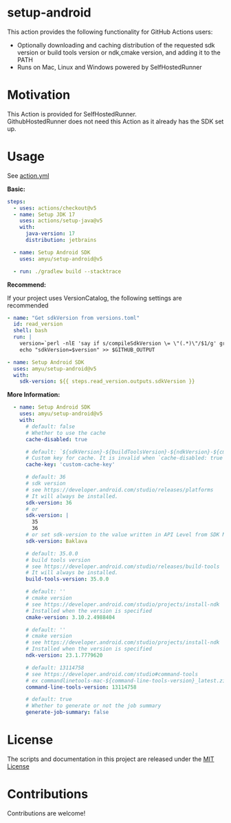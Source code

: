 # setup-android

This action provides the following functionality for GitHub Actions users:

- Optionally downloading and caching distribution of the requested sdk version or build tools version or ndk,cmake version, and adding it to the PATH
- Runs on Mac, Linux and Windows powered by SelfHostedRunner

# Motivation

This Action is provided for SelfHostedRunner.  
GithubHostedRunner does not need this Action as it already has the SDK set up.

# Usage

See [action.yml](action.yml)

**Basic:**

```yaml
steps:
  - uses: actions/checkout@v5
  - name: Setup JDK 17
    uses: actions/setup-java@v5
    with:
      java-version: 17
      distribution: jetbrains

  - name: Setup Android SDK
    uses: amyu/setup-android@v5

  - run: ./gradlew build --stacktrace
```

**Recommend:**

If your project uses VersionCatalog, the following settings are recommended

```yaml
- name: "Get sdkVersion from versions.toml"
  id: read_version
  shell: bash
  run: |
    version=`perl -nlE 'say if s/compileSdkVersion \= \"(.*)\"/$1/g' gradle/libs.versions.toml`
    echo "sdkVersion=$version" >> $GITHUB_OUTPUT

- name: Setup Android SDK
  uses: amyu/setup-android@v5
  with:
    sdk-version: ${{ steps.read_version.outputs.sdkVersion }}
```

**More Information:**

```yaml
  - name: Setup Android SDK
    uses: amyu/setup-android@v5
    with:
      # default: false
      # Whether to use the cache
      cache-disabled: true

      # default: `${sdkVersion}-${buildToolsVersion}-${ndkVersion}-${cmakeVersion}-${commandLineToolsVersion}-${hashedCacheDirectory}-v5`
      # Custom key for cache. It is invalid when `cache-disabled: true`
      cache-key: 'custom-cache-key'

      # default: 36
      # sdk version
      # see https://developer.android.com/studio/releases/platforms
      # It will always be installed.
      sdk-version: 36
      # or
      sdk-version: |
        35
        36
      # or set sdk-version to the value written in API Level from SDK Manager
      sdk-version: Baklava

      # default: 35.0.0
      # build tools version
      # see https://developer.android.com/studio/releases/build-tools
      # It will always be installed.
      build-tools-version: 35.0.0

      # default: ''
      # cmake version
      # see https://developer.android.com/studio/projects/install-ndk
      # Installed when the version is specified
      cmake-version: 3.10.2.4988404

      # default: ''
      # cmake version
      # see https://developer.android.com/studio/projects/install-ndk
      # Installed when the version is specified
      ndk-version: 23.1.7779620

      # default: 13114758
      # see https://developer.android.com/studio#command-tools
      # ex commandlinetools-mac-${command-line-tools-version}_latest.zip
      command-line-tools-version: 13114758

      # default: true
      # Whether to generate or not the job summary
      generate-job-summary: false
```

# License

The scripts and documentation in this project are released under the [MIT License](LICENSE)

# Contributions

Contributions are welcome!
